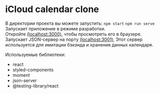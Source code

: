 # iCloud calendar clone
В директории проекта вы можете запустить:
```npm start```
```npm run serve```
Запускает приложение в режиме разработки.<br />
Откройте [(localhost:3000)](http://localhost:3000), чтобы просмотреть его в браузере.
Запускает JSON-сервер на порту [(localhost:3001)](http://localhost:3001), Этот сервер используется для имитации бэкэнда и хранения данных календаря.

Используемые библиотеки:
- react
- styled-components
- moment
- json-server
- @testing-library/react

